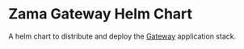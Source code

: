 # Zama Gateway Helm Chart

A helm chart to distribute and deploy the [Gateway](https://github.com/zama-ai/kms-core/tree/main/blockchain/gateway) application stack.
